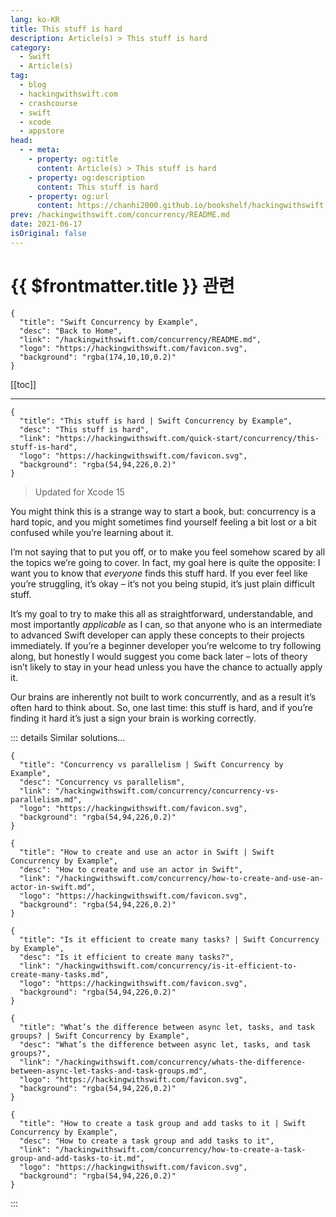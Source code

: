 ```yaml
---
lang: ko-KR
title: This stuff is hard
description: Article(s) > This stuff is hard
category:
  - Swift
  - Article(s)
tag: 
  - blog
  - hackingwithswift.com
  - crashcourse
  - swift
  - xcode
  - appstore
head:
  - - meta:
    - property: og:title
      content: Article(s) > This stuff is hard
    - property: og:description
      content: This stuff is hard
    - property: og:url
      content: https://chanhi2000.github.io/bookshelf/hackingwithswift.com/concurrency/this-stuff-is-hard.html
prev: /hackingwithswift.com/concurrency/README.md
date: 2021-06-17
isOriginal: false
---
```


# {{ $frontmatter.title }} 관련

```component VPCard
{
  "title": "Swift Concurrency by Example",
  "desc": "Back to Home",
  "link": "/hackingwithswift.com/concurrency/README.md",
  "logo": "https://hackingwithswift.com/favicon.svg",
  "background": "rgba(174,10,10,0.2)"
}
```

[[toc]]

---

```component VPCard
{
  "title": "This stuff is hard | Swift Concurrency by Example",
  "desc": "This stuff is hard",
  "link": "https://hackingwithswift.com/quick-start/concurrency/this-stuff-is-hard", 
  "logo": "https://hackingwithswift.com/favicon.svg",
  "background": "rgba(54,94,226,0.2)"
}
```

> Updated for Xcode 15

You might think this is a strange way to start a book, but: concurrency is a hard topic, and you might sometimes find yourself feeling a bit lost or a bit confused while you’re learning about it.

I’m not saying that to put you off, or to make you feel somehow scared by all the topics we’re going to cover. In fact, my goal here is quite the opposite: I want you to know that *everyone* finds this stuff hard. If you ever feel like you’re struggling, it’s okay – it’s not you being stupid, it’s just plain difficult stuff.

It’s my goal to try to make this all as straightforward, understandable, and most importantly *applicable* as I can, so that anyone who is an intermediate to advanced Swift developer can apply these concepts to their projects immediately. If you’re a beginner developer you’re welcome to try following along, but honestly I would suggest you come back later – lots of theory isn’t likely to stay in your head unless you have the chance to actually apply it.

Our brains are inherently not built to work concurrently, and as a result it’s often hard to think about. So, one last time: this stuff is hard, and if you’re finding it hard it’s just a sign your brain is working correctly.

::: details Similar solutions…

```component VPCard
{
  "title": "Concurrency vs parallelism | Swift Concurrency by Example",
  "desc": "Concurrency vs parallelism",
  "link": "/hackingwithswift.com/concurrency/concurrency-vs-parallelism.md",
  "logo": "https://hackingwithswift.com/favicon.svg",
  "background": "rgba(54,94,226,0.2)"
}
```

```component VPCard
{
  "title": "How to create and use an actor in Swift | Swift Concurrency by Example",
  "desc": "How to create and use an actor in Swift",
  "link": "/hackingwithswift.com/concurrency/how-to-create-and-use-an-actor-in-swift.md",
  "logo": "https://hackingwithswift.com/favicon.svg",
  "background": "rgba(54,94,226,0.2)"
}
```

```component VPCard
{
  "title": "Is it efficient to create many tasks? | Swift Concurrency by Example",
  "desc": "Is it efficient to create many tasks?",
  "link": "/hackingwithswift.com/concurrency/is-it-efficient-to-create-many-tasks.md",
  "logo": "https://hackingwithswift.com/favicon.svg",
  "background": "rgba(54,94,226,0.2)"
}
```

```component VPCard
{
  "title": "What’s the difference between async let, tasks, and task groups? | Swift Concurrency by Example",
  "desc": "What’s the difference between async let, tasks, and task groups?",
  "link": "/hackingwithswift.com/concurrency/whats-the-difference-between-async-let-tasks-and-task-groups.md",
  "logo": "https://hackingwithswift.com/favicon.svg",
  "background": "rgba(54,94,226,0.2)"
}
```

```component VPCard
{
  "title": "How to create a task group and add tasks to it | Swift Concurrency by Example",
  "desc": "How to create a task group and add tasks to it",
  "link": "/hackingwithswift.com/concurrency/how-to-create-a-task-group-and-add-tasks-to-it.md",
  "logo": "https://hackingwithswift.com/favicon.svg",
  "background": "rgba(54,94,226,0.2)"
}
```

:::

